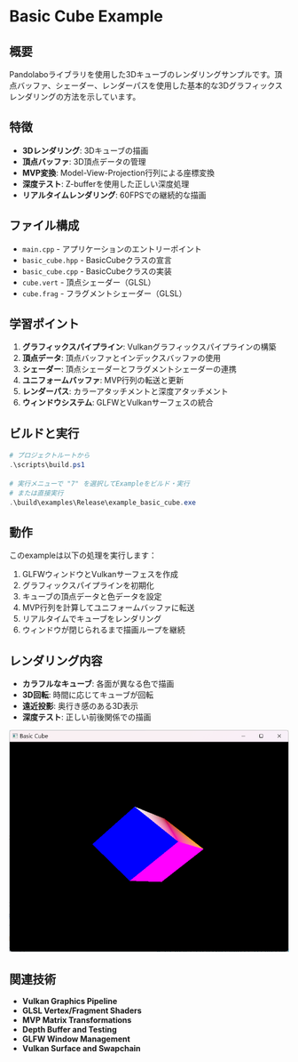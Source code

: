 # Basic Cube Example

## 概要

Pandolaboライブラリを使用した3Dキューブのレンダリングサンプルです。頂点バッファ、シェーダー、レンダーパスを使用した基本的な3Dグラフィックスレンダリングの方法を示しています。

## 特徴

- **3Dレンダリング**: 3Dキューブの描画
- **頂点バッファ**: 3D頂点データの管理
- **MVP変換**: Model-View-Projection行列による座標変換
- **深度テスト**: Z-bufferを使用した正しい深度処理
- **リアルタイムレンダリング**: 60FPSでの継続的な描画

## ファイル構成

- `main.cpp` - アプリケーションのエントリーポイント
- `basic_cube.hpp` - BasicCubeクラスの宣言
- `basic_cube.cpp` - BasicCubeクラスの実装
- `cube.vert` - 頂点シェーダー（GLSL）
- `cube.frag` - フラグメントシェーダー（GLSL）

## 学習ポイント

1. **グラフィックスパイプライン**: Vulkanグラフィックスパイプラインの構築
2. **頂点データ**: 頂点バッファとインデックスバッファの使用
3. **シェーダー**: 頂点シェーダーとフラグメントシェーダーの連携
4. **ユニフォームバッファ**: MVP行列の転送と更新
5. **レンダーパス**: カラーアタッチメントと深度アタッチメント
6. **ウィンドウシステム**: GLFWとVulkanサーフェスの統合

## ビルドと実行

```powershell
# プロジェクトルートから
.\scripts\build.ps1

# 実行メニューで "7" を選択してExampleをビルド・実行
# または直接実行
.\build\examples\Release\example_basic_cube.exe
```

## 動作

このexampleは以下の処理を実行します：

1. GLFWウィンドウとVulkanサーフェスを作成
2. グラフィックスパイプラインを初期化
3. キューブの頂点データと色データを設定
4. MVP行列を計算してユニフォームバッファに転送
5. リアルタイムでキューブをレンダリング
6. ウィンドウが閉じられるまで描画ループを継続

## レンダリング内容

- **カラフルなキューブ**: 各面が異なる色で描画
- **3D回転**: 時間に応じてキューブが回転
- **遠近投影**: 奥行き感のある3D表示
- **深度テスト**: 正しい前後関係での描画

![rendered output image](./rendered_window.png)

## 関連技術

- **Vulkan Graphics Pipeline**
- **GLSL Vertex/Fragment Shaders**
- **MVP Matrix Transformations**
- **Depth Buffer and Testing**
- **GLFW Window Management**
- **Vulkan Surface and Swapchain**
